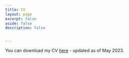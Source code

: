 ```yaml
---
title: CV
layout: page
excerpt: false
aside: false
description: false


---
```


You can download my CV <a href="https://github.com/nicoleherscovici/nicoleherscovici.github.io/blob/main/assets/CV_HERSCOVICI_may2023.pdf">here</a> - updated as of May 2023.
